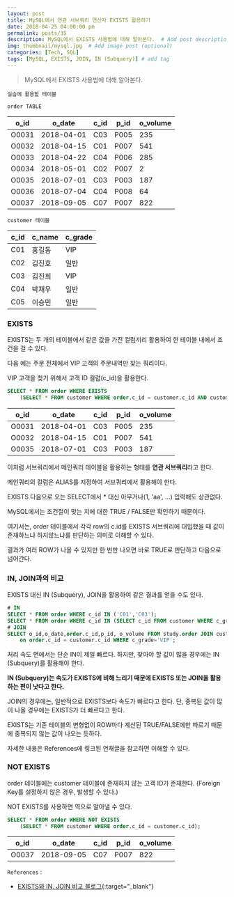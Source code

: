 ```yaml
---
layout: post
title: MySQL에서 연관 서브쿼리 연산자 EXISTS 활용하기 
date: 2018-04-25 04:00:00 pm
permalink: posts/35
description: MySQL에서 EXISTS 사용법에 대해 알아본다.  # Add post description (optional)
img: thumbnail/mysql.jpg  # Add image post (optional)
categories: [Tech, SQL]
tags: [MySQL, EXISTS, JOIN, IN (Subquery)] # add tag
---
```


> MySQL에서 EXISTS 사용법에 대해 알아본다.

`실습에 활용할 테이블`

`order TABLE`

| o_id  | o_date     | c_id | p_id | o_volume |
|-------|------------|------|------|----------|
| O0031 | 2018-04-01 | C03  | P005 |      235 |
| O0032 | 2018-04-15 | C01  | P007 |      541 |
| O0033 | 2018-04-22 | C04  | P006 |      285 |
| O0034 | 2018-05-01 | C02  | P007 |        2 |
| O0035 | 2018-07-01 | C03  | P003 |      187 |
| O0036 | 2018-07-04 | C04  | P008 |       64 |
| O0037 | 2018-09-05 | C07  | P007 |      822 |

`customer 테이블`

| c_id | c_name    | c_grade |
|------|-----------|---------|
| C01  | 홍길동    | VIP     |
| C02  | 김진호    | 일반    |
| C03  | 김진희    | VIP     |
| C04  | 박재우    | 일반    |
| C05  | 이승민    | 일반    |

### EXISTS

EXISTS는 두 개의 테이블에서 같은 값을 가진 컬럼끼리 활용하여 한 테이블 내에서 조건을 걸 수 있다.

다음 예는 주문 전체에서 VIP 고객의 주문내역만 찾는 쿼리이다.

VIP 고객을 찾기 위해서 고객 ID 컬럼(c_id)을 활용한다.

``` sql
SELECT * FROM order WHERE EXISTS 
    (SELECT * FROM customer WHERE order.c_id = customer.c_id AND customer.c_grade='VIP');
```

| o_id  | o_date     | c_id | p_id | o_volume |
|-------|------------|------|------|----------|
| O0031 | 2018-04-01 | C03  | P005 |      235 |
| O0032 | 2018-04-15 | C01  | P007 |      541 |
| O0035 | 2018-07-01 | C03  | P003 |      187 |

이처럼 서브쿼리에서 메인쿼리 테이블을 활용하는 형태를 **연관 서브쿼리**라고 한다.

메인쿼리의 컬럼은 ALIAS를 지정하여 서브쿼리에서 활용해야 한다.

EXISTS 다음으로 오는 SELECT에서 * 대신 아무거나(1, 'aa', ...) 입력해도 상관없다. 

MySQL에서는 조건절이 맞는 지에 대한 TRUE / FALSE만 확인하기 때문이다.

여기서는, order 테이블에서 각각 row의 c.id를 EXISTS 서브쿼리에 대입했을 때 값이 존재하느냐 하지않느냐를 판단하는 의미로 이해할 수 있다.

결과가 여러 ROW가 나올 수 있지만 한 번만 나오면 바로 TRUE로 판단하고 다음으로 넘어간다.

### IN, JOIN과의 비교

EXISTS 대신 IN (Subquery), JOIN을 활용하여 같은 결과를 얻을 수도 있다.

``` sql
# IN
SELECT * FROM order WHERE c_id IN ('C01','C03');
SELECT * FROM order WHERE c_id IN (SELECT c_id FROM customer WHERE c_grade='VIP');
# JOIN
SELECT o_id,o_date,order.c_id,p_id, o_volume FROM study.order JOIN customer 
    on order.c_id = customer.c_id WHERE c_grade='VIP';
```

처리 속도 면에서는 단순 IN이 제일 빠르다. 하지만, 찾아야 할 값이 많을 경우에는 IN (Subquery)를 활용해야 한다. 

**IN (Subquery)는 속도가 EXISTS에 비해 느리기 때문에 EXISTS 또는 JOIN을 활용하는 편이 낫다고 한다.**

JOIN의 경우에는, 일반적으로 EXISTS보다 속도가 빠르다고 한다. 단, 중복된 값이 많이 나올 경우에는 EXISTS가 더 빠르다고 한다.

EXISTS는 기존 테이블의 변형없이 ROW마다 계산된 TRUE/FALSE에만 따르기 때문에 중복되지 않는 값이 나오는 듯하다.

자세한 내용은 References에 링크된 연재글을 참고하면 이해할 수 있다.

### NOT EXISTS

order 테이블에는 customer 테이블에 존재하지 않는 고객 ID가 존재한다. (Foreign Key를 설정하지 않은 경우, 발생할 수 있다.)

NOT EXISTS를 사용하면 역으로 알아낼 수 있다.

``` sql
SELECT * FROM order WHERE NOT EXISTS 
    (SELECT * FROM customer WHERE order.c_id = customer.c_id);
```

| o_id  | o_date     | c_id | p_id | o_volume |
|-------|------------|------|------|----------|
| O0037 | 2018-09-05 | C07  | P007 |      822 |

`References` : 

* [EXISTS와 IN, JOIN 비교 블로그](http://mysqlguru.github.io/mysql/2014/05/22/avoid-mysql-in.html){:target="_blank"}
